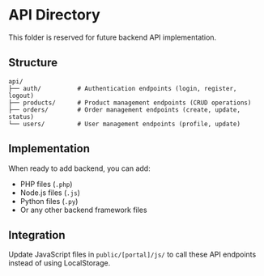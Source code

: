 # API Directory

This folder is reserved for future backend API implementation.

## Structure

```
api/
├── auth/          # Authentication endpoints (login, register, logout)
├── products/      # Product management endpoints (CRUD operations)
├── orders/        # Order management endpoints (create, update, status)
└── users/         # User management endpoints (profile, update)
```

## Implementation

When ready to add backend, you can add:
- PHP files (`.php`)
- Node.js files (`.js`)
- Python files (`.py`)
- Or any other backend framework files

## Integration

Update JavaScript files in `public/[portal]/js/` to call these API endpoints instead of using LocalStorage.


